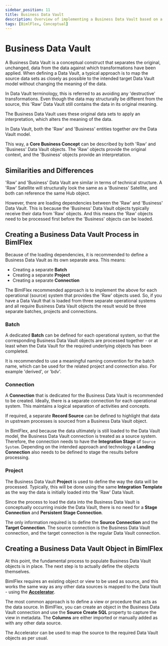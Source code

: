 ```yaml
---
sidebar_position: 11
title: Business Data Vault
description: Overview of implementing a Business Data Vault based on a Data Vault
tags: [BimlFlex, Conceptual]
---
```

# Business Data Vault

A Business Data Vault is a conceptual construct that separates the original, unchanged, data from the data against which transformations have been applied. When defining a Data Vault, a typical approach is to map the source data sets as closely as possible to the intended target Data Vault model without changing the meaning of the data.

In Data Vault terminology, this is referred to as avoiding any 'destructive' transformations. Even though the data may structurally be different from the source, this 'Raw' Data Vault still contains the data in its original meaning.

The Business Data Vault uses these original data sets to apply an interpretation, which alters the meaning of the data.

In Data Vault, both the 'Raw' and 'Business' entities together _are_ the Data Vault model.

This way, a **Core Business Concept** can be described by both 'Raw' and 'Business' Data Vault objects. The 'Raw' objects provide the original context, and the 'Business' objects provide an interpretation.

## Similarities and Differences

'Raw' and 'Business' Data Vault are similar in terms of technical structure. A 'Raw' Satellite will structurally look the same as a 'Business' Satellite, and both can reference the same Hub object.

However, there are loading dependencies between the 'Raw' and 'Business' Data Vault. This is because the 'Business' Data Vault objects typically receive their data from 'Raw' objects. And this means the 'Raw' objects need to be processed first before the 'Business' objects can be loaded.

## Creating a Business Data Vault Process in BimlFlex

Because of the loading dependencies, it is recommended to define a Business Data Vault as its own separate area. This means:

* Creating a separate **Batch**
* Creating a separate **Project**
* Creating a separate **Connection**

The BimlFlex recommended approach is to implement the above for each operational (source) system that provides the 'Raw' objects used. So, if you have a Data Vault that is loaded from three separate operational systems and all require Business Data Vault objects the result would be three separate batches, projects and connections.

### Batch

A dedicated **Batch** can be defined for each operational system, so that the corresponding Business Data Vault objects are processed together - or at least when the Data Vault for the required underlying objects has been completed.

It is recommended to use a meaningful naming convention for the batch name, which can be used for the related project and connection also. For example 'derived', or 'bdv'.

### Connection

A **Connection** that is dedicated for the Business Data Vault is recommended to be created. Ideally, there is a separate connection for each operational system. This maintains a logical separation of activities and concepts.

If required, a separate **Record Source** can be defined to highlight that data in upstream processes is sourced from a Business Data Vault object.

In BimlFlex, and because the data ultimately is still loaded to the Data Vault model, the Business Data Vault connection is treated as a source system. Therefore, the connection needs to have the **Integration Stage** of `Source System`. Depending on the intended approach and technology a **Landing Connection** also needs to be defined to stage the results before processing.

### Project

The Business Data Vault **Project** is used to define the way the data will be processed. Typically, this will be done using the same **Integration Template** as the way the data is initially loaded into the 'Raw' Data Vault.

Since the process to load the data into the Business Data Vault is conceptually occurring inside the Data Vault, there is no need for a **Stage Connection** and **Persistent Stage Connection**.

The only information required is to define the **Source Connection** and the **Target Connection**. The source connection is the Business Data Vault connection, and the target connection is the regular Data Vault connection.

## Creating a Business Data Vault Object in BimlFlex

At this point, the fundamental process to populate Business Data Vault objects is in place. The next step is to actually define the objects themselves.

BimlFlex requires an existing object or view to be used as source, and this works the same way as any other data sources is mapped to the Data Vault - using the [**Accelerator**](../metadata-editors/accelerator).

The most common approach is to define a view or procedure that acts as the data source. In BimlFlex, you can create an object in the Business Data Vault connection and use the **Source Create SQL** property to capture the view in metadata. The **Columns** are either imported or manually added as with any other data source.

The Accelerator can be used to map the source to the required Data Vault objects as per usual.
